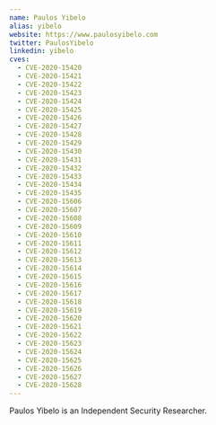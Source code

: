 ```yaml
---
name: Paulos Yibelo
alias: yibelo
website: https://www.paulosyibelo.com
twitter: PaulosYibelo
linkedin: yibelo
cves:
  - CVE-2020-15420
  - CVE-2020-15421
  - CVE-2020-15422
  - CVE-2020-15423
  - CVE-2020-15424
  - CVE-2020-15425
  - CVE-2020-15426
  - CVE-2020-15427
  - CVE-2020-15428
  - CVE-2020-15429
  - CVE-2020-15430
  - CVE-2020-15431
  - CVE-2020-15432
  - CVE-2020-15433
  - CVE-2020-15434
  - CVE-2020-15435
  - CVE-2020-15606
  - CVE-2020-15607
  - CVE-2020-15608
  - CVE-2020-15609
  - CVE-2020-15610
  - CVE-2020-15611
  - CVE-2020-15612
  - CVE-2020-15613
  - CVE-2020-15614
  - CVE-2020-15615
  - CVE-2020-15616
  - CVE-2020-15617
  - CVE-2020-15618
  - CVE-2020-15619
  - CVE-2020-15620
  - CVE-2020-15621
  - CVE-2020-15622
  - CVE-2020-15623
  - CVE-2020-15624
  - CVE-2020-15625
  - CVE-2020-15626
  - CVE-2020-15627
  - CVE-2020-15628
---
```

Paulos Yibelo is an Independent Security Researcher.
